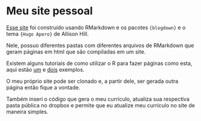# Meu site pessoal

[Esse site](https://www.lucasmoraes.org/) foi construído usando RMarkdown e os pacotes `{blogdown}` e o tema `{Hugo Apero}` de Allison Hill.

Nele, possuo diferentes pastas com diferentes arquivos de RMarkdown que geram páginas em html que são compiladas em um site.

Existem alguns tutoriais de como utilizar o R para fazer páginas como esta, aqui estão [um](https://hugo-apero.netlify.app/) e [dois](https://beatrizmilz.com/talk/2021-blogdown-apero/) exemplos.

O meu próprio site pode ser clonado e, a partir dele, ser gerada outra página então fique a vontade.

Também inseri o código que gera o meu currículo, atualiza sua respectiva pasta pública no dropbox e permite que eu atualize meu currículo no site de maneira simples.
